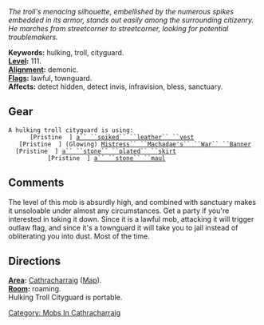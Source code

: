 *The troll's menacing silhouette, embellished by the numerous spikes
embedded in its armor, stands out easily among the surrounding
citizenry. He marches from streetcorner to streetcorner, looking for
potential troublemakers.*

**Keywords:** hulking, troll, cityguard.  
**[Level](Level.md "wikilink"):** 111.  
**[Alignment](Alignment.md "wikilink"):** demonic.  
**[Flags](:Category:_Mob_Types.md "wikilink"):** lawful, townguard.  
**Affects:** detect hidden, detect invis, infravision, bless,
sanctuary.  

## Gear

`A hulking troll cityguard is using:`  
<worn on body>`      [Pristine  ] `[`a`` ``spiked`` ``leather`` ``vest`](Spiked_Leather_Vest.md "wikilink")  
<worn about body>`   [Pristine  ] (Glowing) `[`Mistress`` ``Machadae's`` ``War`` ``Banner`](Mistress_Machadae's_War_Banner "wikilink")  
<worn about waist>`  [Pristine  ] `[`a`` ``stone`` ``plated`` ``skirt`](Stone_Plated_Skirt.md "wikilink")  
<wielded>`           [Pristine  ] `[`a`` ``stone`` ``maul`](Stone_Maul.md "wikilink")

## Comments

The level of this mob is absurdly high, and combined with sanctuary
makes it unsoloable under almost any circumstances. Get a party if
you're interested in taking it down. Since it is a lawful mob, attacking
it will trigger outlaw flag, and since it's a townguard it will take you
to jail instead of obliterating you into dust. Most of the time.

## Directions

**[Area](:Category:_Areas.md "wikilink"):** [
Cathracharraig](:Category:_Cathracharraig.md "wikilink")
([Map](Cathracharraig_Map.md "wikilink")).  
**[Room](:Category:_Rooms.md "wikilink"):** roaming.  
Hulking Troll Cityguard is portable.  

[Category: Mobs In
Cathracharraig](Category:_Mobs_In_Cathracharraig "wikilink")

